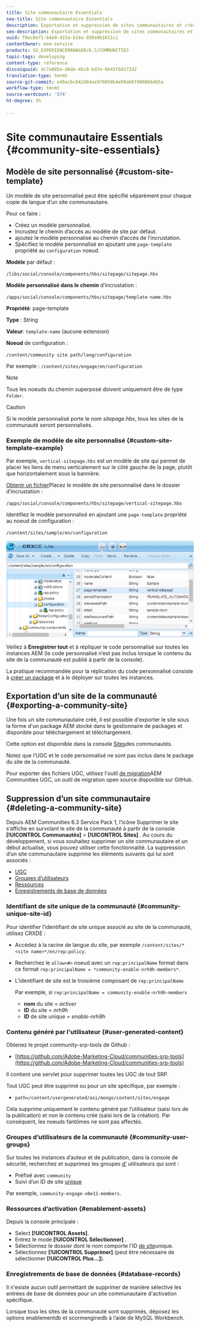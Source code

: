```yaml
---
title: Site communautaire Essentials
seo-title: Site communautaire Essentials
description: Exportation et suppression de sites communautaires et création de modèles de sites personnalisés
seo-description: Exportation et suppression de sites communautaires et création de modèles de sites personnalisés
uuid: f0ec0e71-64e9-415a-b14a-939a9b1611c1
contentOwner: msm-service
products: SG_EXPERIENCEMANAGER/6.5/COMMUNITIES
topic-tags: developing
content-type: reference
discoiquuid: dc7a085e-d6de-4bc8-bd7e-6b43f8d172d2
translation-type: tm+mt
source-git-commit: e49acbc042d84ae970058b4e99ab6f980866db5a
workflow-type: tm+mt
source-wordcount: '574'
ht-degree: 3%

---
```



# Site communautaire Essentials {#community-site-essentials}

## Modèle de site personnalisé {#custom-site-template}

Un modèle de site personnalisé peut être spécifié séparément pour chaque copie de langue d’un site communautaire.

Pour ce faire :

* Créez un modèle personnalisé.
* Incrustez le chemin d’accès au modèle de site par défaut.
* ajoutez le modèle personnalisé au chemin d’accès de l’incrustation.
* Spécifiez le modèle personnalisé en ajoutant une `page-template` propriété au `configuration` noeud.

**Modèle** par défaut :

`/libs/social/console/components/hbs/sitepage/sitepage.hbs`

**Modèle personnalisé dans le chemin** d’incrustation :

`/apps/social/console/components/hbs/sitepage/template-name.hbs`

**Propriété**: page-template

**Type** : String

**Valeur**: `template-name` (aucune extension)

**Noeud** de configuration :

`/content/community site path/lang/configuration`

Par exemple : `/content/sites/engage/en/configuration`

>[!NOTE]
>
>Tous les noeuds du chemin superposé doivent uniquement être de type `Folder`.


>[!CAUTION]
>
>Si le modèle personnalisé porte le nom *sitepage.hbs*, tous les sites de la communauté seront personnalisés.


### Exemple de modèle de site personnalisé {#custom-site-template-example}

Par exemple, `vertical-sitepage.hbs` est un modèle de site qui permet de placer les liens de menu verticalement sur le côté gauche de la page, plutôt que horizontalement sous la bannière.

[Obtenir un fichier](assets/vertical-sitepage.hbs)Placez le modèle de site personnalisé dans le dossier d’incrustation :

`/apps/social/console/components/hbs/sitepage/vertical-sitepage.hbs`

Identifiez le modèle personnalisé en ajoutant une `page-template` propriété au noeud de configuration :

`/content/sites/sample/en/configuration`

![crxde-siteconfiguration](assets/crxde-siteconfiguration.png)

Veillez à **Enregistrer tout** et à répliquer le code personnalisé sur toutes les instances AEM (le code personnalisé n’est pas inclus lorsque le contenu du site de la communauté est publié à partir de la console).

La pratique recommandée pour la réplication du code personnalisé consiste à [créer un package](../../help/sites-administering/package-manager.md#creating-a-new-package) et à le déployer sur toutes les instances.

## Exportation d’un site de la communauté {#exporting-a-community-site}

Une fois un site communautaire créé, il est possible d&#39;exporter le site sous la forme d&#39;un package AEM stocké dans le gestionnaire de packages et disponible pour téléchargement et téléchargement.

Cette option est disponible dans la console [Sites](sites-console.md#exporting-the-site)des communautés.

Notez que l’UGC et le code personnalisé ne sont pas inclus dans le package du site de la communauté.

Pour exporter des fichiers UGC, utilisez l&#39;outil [de migration](https://github.com/Adobe-Marketing-Cloud/communities-ugc-migration)AEM Communities UGC, un outil de migration open source disponible sur GitHub.

## Suppression d’un site communautaire {#deleting-a-community-site}

Depuis AEM Communities 6.3 Service Pack 1, l’icône Supprimer le site s’affiche en survolant le site de la communauté à partir de la console **[!UICONTROL Communautés]** > **[!UICONTROL Sites]** . Au cours du développement, si vous souhaitez supprimer un site communautaire et un début actualisé, vous pouvez utiliser cette fonctionnalité. La suppression d’un site communautaire supprime les éléments suivants qui lui sont associés :

* [UGC](#user-generated-content)
* [Groupes d’utilisateurs](#community-user-groups)
* [Ressources](#enablement-assets)
* [Enregistrements de base de données](#database-records)

### Identifiant de site unique de la communauté {#community-unique-site-id}

Pour identifier l’identifiant de site unique associé au site de la communauté, utilisez CRXDE :

* Accédez à la racine de langue du site, par exemple `/content/sites/*<site name>*/en/rep:policy`.

* Recherchez le `allow<#>` noeud avec un `rep:principalName` format dans ce format `rep:principalName = *community-enable-nrh9h-members*`.

* L’identifiant de site est le troisième composant de `rep:principalName`

   Par exemple, si `rep:principalName = community-enable-nrh9h-members`

   * **nom** du site = *activer*
   * **ID** du site = *nrh9h*
   * **ID** de site unique = *enable-nrh9h*

### Contenu généré par l&#39;utilisateur {#user-generated-content}

Obtenez le projet community-srp-tools de Github :

* [https://github.com/Adobe-Marketing-Cloud/communities-srp-tools](https://github.com/Adobe-Marketing-Cloud/communities-srp-tools)

Il contient une servlet pour supprimer toutes les UGC de tout SRP.

Tout UGC peut être supprimé ou pour un site spécifique, par exemple :

* `path=/content/usergenerated/asi/mongo/content/sites/engage`

Cela supprime uniquement le contenu généré par l’utilisateur (saisi lors de la publication) et non le contenu créé (saisi lors de la création). Par conséquent, les noeuds [](srp.md#shadownodes) fantômes ne sont pas affectés.

### Groupes d’utilisateurs de la communauté {#community-user-groups}

Sur toutes les instances d’auteur et de publication, dans la console [](../../help/sites-administering/security.md)de sécurité, recherchez et supprimez les groupes [d’](users.md) utilisateurs qui sont :

* Préfixé avec `community`
* Suivi d’un ID de site [unique](#community-unique-site-id)

Par exemple, `community-engage-x0e11-members`.

### Ressources d’activation {#enablement-assets}

Depuis la console principale :

* Select **[!UICONTROL Assets]**.
* Entrez le mode **[!UICONTROL Sélectionner]** .
* Sélectionnez le dossier dont le nom comporte l&#39;ID [de site](#community-unique-site-id)unique.
* Sélectionnez **[!UICONTROL Supprimer]** (peut être nécessaire de sélectionner **[!UICONTROL Plus...]**).

### Enregistrements de base de données {#database-records}

Il n&#39;existe aucun outil permettant de supprimer de manière sélective les entrées de base de données pour un site communautaire d&#39;activation spécifique.

Lorsque tous les sites de la communauté sont supprimés, déposez les options enablementdb et scormenginedb à l’aide de MySQL Workbench.
